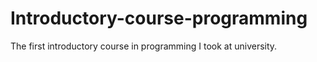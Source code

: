 # Introductory-course-programming
The first introductory course in programming I took at university.
